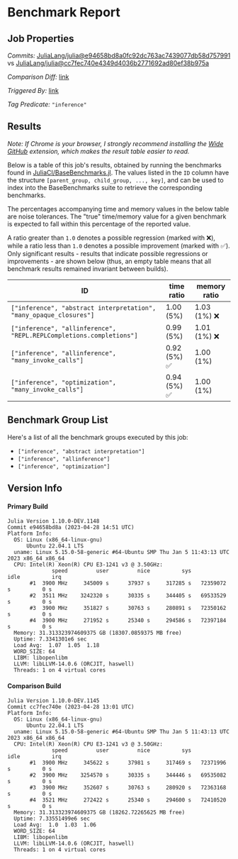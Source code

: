 # Benchmark Report

## Job Properties

*Commits:* [JuliaLang/julia@e94658bd8a0fc92dc763ac7439077db58d757991](https://github.com/JuliaLang/julia/commit/e94658bd8a0fc92dc763ac7439077db58d757991) vs [JuliaLang/julia@cc7fec740e4349d4036b2771692ad80ef38b975a](https://github.com/JuliaLang/julia/commit/cc7fec740e4349d4036b2771692ad80ef38b975a)

*Comparison Diff:* [link](https://github.com/JuliaLang/julia/compare/cc7fec740e4349d4036b2771692ad80ef38b975a..e94658bd8a0fc92dc763ac7439077db58d757991)

*Triggered By:* [link](https://github.com/JuliaLang/julia/pull/49191#issuecomment-1527688190)

*Tag Predicate:* `"inference"`

## Results

*Note: If Chrome is your browser, I strongly recommend installing the [Wide GitHub](https://chrome.google.com/webstore/detail/wide-github/kaalofacklcidaampbokdplbklpeldpj?hl=en)
extension, which makes the result table easier to read.*

Below is a table of this job's results, obtained by running the benchmarks found in
[JuliaCI/BaseBenchmarks.jl](https://github.com/JuliaCI/BaseBenchmarks.jl). The values
listed in the `ID` column have the structure `[parent_group, child_group, ..., key]`,
and can be used to index into the BaseBenchmarks suite to retrieve the corresponding
benchmarks.

The percentages accompanying time and memory values in the below table are noise tolerances. The "true"
time/memory value for a given benchmark is expected to fall within this percentage of the reported value.

A ratio greater than `1.0` denotes a possible regression (marked with :x:), while a ratio less
than `1.0` denotes a possible improvement (marked with :white_check_mark:). Only significant results - results
that indicate possible regressions or improvements - are shown below (thus, an empty table means that all
benchmark results remained invariant between builds).

| ID | time ratio | memory ratio |
|----|------------|--------------|
| `["inference", "abstract interpretation", "many_opaque_closures"]` | 1.00 (5%)  | 1.03 (1%) :x: |
| `["inference", "allinference", "REPL.REPLCompletions.completions"]` | 0.99 (5%)  | 1.01 (1%) :x: |
| `["inference", "allinference", "many_invoke_calls"]` | 0.92 (5%) :white_check_mark: | 1.00 (1%)  |
| `["inference", "optimization", "many_invoke_calls"]` | 0.94 (5%) :white_check_mark: | 1.00 (1%)  |

## Benchmark Group List

Here's a list of all the benchmark groups executed by this job:

- `["inference", "abstract interpretation"]`
- `["inference", "allinference"]`
- `["inference", "optimization"]`

## Version Info

#### Primary Build

```
Julia Version 1.10.0-DEV.1148
Commit e94658bd8a (2023-04-28 14:51 UTC)
Platform Info:
  OS: Linux (x86_64-linux-gnu)
      Ubuntu 22.04.1 LTS
  uname: Linux 5.15.0-58-generic #64-Ubuntu SMP Thu Jan 5 11:43:13 UTC 2023 x86_64 x86_64
  CPU: Intel(R) Xeon(R) CPU E3-1241 v3 @ 3.50GHz: 
              speed         user         nice          sys         idle          irq
       #1  3900 MHz     345009 s      37937 s     317285 s   72359072 s          0 s
       #2  3511 MHz    3242320 s      30335 s     344405 s   69533529 s          0 s
       #3  3900 MHz     351827 s      30763 s     280891 s   72350162 s          0 s
       #4  3900 MHz     271952 s      25340 s     294586 s   72397184 s          0 s
  Memory: 31.313323974609375 GB (18307.0859375 MB free)
  Uptime: 7.3341301e6 sec
  Load Avg:  1.07  1.05  1.18
  WORD_SIZE: 64
  LIBM: libopenlibm
  LLVM: libLLVM-14.0.6 (ORCJIT, haswell)
  Threads: 1 on 4 virtual cores

```

#### Comparison Build

```
Julia Version 1.10.0-DEV.1145
Commit cc7fec740e (2023-04-28 13:01 UTC)
Platform Info:
  OS: Linux (x86_64-linux-gnu)
      Ubuntu 22.04.1 LTS
  uname: Linux 5.15.0-58-generic #64-Ubuntu SMP Thu Jan 5 11:43:13 UTC 2023 x86_64 x86_64
  CPU: Intel(R) Xeon(R) CPU E3-1241 v3 @ 3.50GHz: 
              speed         user         nice          sys         idle          irq
       #1  3900 MHz     345622 s      37981 s     317469 s   72371996 s          0 s
       #2  3900 MHz    3254570 s      30335 s     344446 s   69535082 s          0 s
       #3  3900 MHz     352607 s      30763 s     280920 s   72363168 s          0 s
       #4  3521 MHz     272422 s      25340 s     294600 s   72410520 s          0 s
  Memory: 31.313323974609375 GB (18262.72265625 MB free)
  Uptime: 7.33551499e6 sec
  Load Avg:  1.0  1.03  1.06
  WORD_SIZE: 64
  LIBM: libopenlibm
  LLVM: libLLVM-14.0.6 (ORCJIT, haswell)
  Threads: 1 on 4 virtual cores

```
